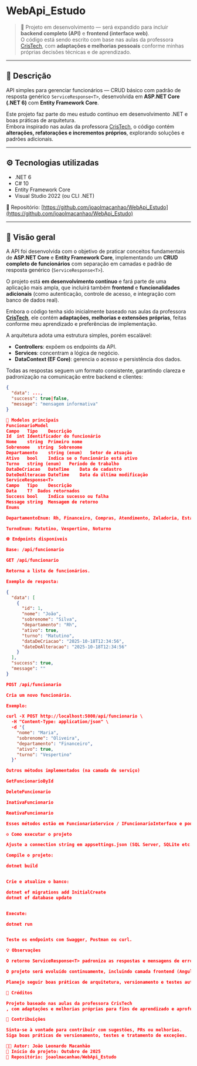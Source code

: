# WebApi_Estudo

> 🚧 Projeto em desenvolvimento — será expandido para incluir **backend completo (API)** e **frontend (interface web)**.  
> O código está sendo escrito com base nas aulas da professora [CrisTech](https://www.youtube.com/@CrisTech20), com **adaptações e melhorias pessoais** conforme minhas próprias decisões técnicas e de aprendizado.

---

## 🧩 Descrição

API simples para gerenciar funcionários — CRUD básico com padrão de resposta genérico `ServiceResponse<T>`, desenvolvida em **ASP.NET Core (.NET 6)** com **Entity Framework Core**.

Este projeto faz parte do meu estudo contínuo em desenvolvimento .NET e boas práticas de arquitetura.  
Embora inspirado nas aulas da professora [CrisTech](https://www.youtube.com/@CrisTech20), o código contém **alterações, refatorações e incrementos próprios**, explorando soluções e padrões adicionais.

---

## ⚙️ Tecnologias utilizadas

- .NET 6  
- C# 10  
- Entity Framework Core  
- Visual Studio 2022 (ou CLI .NET)  

📁 Repositório: [https://github.com/joaolmacanhao/WebApi_Estudo](https://github.com/joaolmacanhao/WebApi_Estudo)

---

## 🧠 Visão geral

A API foi desenvolvida com o objetivo de praticar conceitos fundamentais de **ASP.NET Core** e **Entity Framework Core**, implementando um **CRUD completo de funcionários** com separação em camadas e padrão de resposta genérico (`ServiceResponse<T>`).

O projeto está **em desenvolvimento contínuo** e fará parte de uma aplicação mais ampla, que incluirá também **frontend** e **funcionalidades adicionais** (como autenticação, controle de acesso, e integração com banco de dados real).  

Embora o código tenha sido inicialmente baseado nas aulas da professora [**CrisTech**](https://www.youtube.com/@CrisTech20), ele contém **adaptações, melhorias e extensões próprias**, feitas conforme meu aprendizado e preferências de implementação.

A arquitetura adota uma estrutura simples, porém escalável:
- **Controllers**: expõem os endpoints da API.  
- **Services**: concentram a lógica de negócio.  
- **DataContext (EF Core)**: gerencia o acesso e persistência dos dados.  

Todas as respostas seguem um formato consistente, garantindo clareza e padronização na comunicação entre backend e clientes:

```json
{
  "data": ...,
  "success": true|false,
  "message": "mensagem informativa"
}

🧾 Modelos principais
FuncionarioModel
Campo	Tipo	Descrição
Id	int	Identificador do funcionário
Nome	string	Primeiro nome
Sobrenome	string	Sobrenome
Departamento	string (enum)	Setor de atuação
Ativo	bool	Indica se o funcionário está ativo
Turno	string (enum)	Período de trabalho
DataDeCriacao	DateTime	Data de cadastro
DateDeAlteracao	DateTime	Data da última modificação
ServiceResponse<T>
Campo	Tipo	Descrição
Data	T?	Dados retornados
Success	bool	Indica sucesso ou falha
Message	string	Mensagem de retorno
Enums

DepartamentoEnum: Rh, Financeiro, Compras, Atendimento, Zeladoria, Estagiario

TurnoEnum: Matutino, Vespertino, Noturno

🌐 Endpoints disponíveis

Base: /api/funcionario

GET /api/funcionario

Retorna a lista de funcionários.

Exemplo de resposta:

{
  "data": [
    {
      "id": 1,
      "nome": "João",
      "sobrenome": "Silva",
      "departamento": "Rh",
      "ativo": true,
      "turno": "Matutino",
      "dataDeCriacao": "2025-10-18T12:34:56",
      "dateDeAlteracao": "2025-10-18T12:34:56"
    }
  ],
  "success": true,
  "message": ""
}

POST /api/funcionario

Cria um novo funcionário.

Exemplo:

curl -X POST http://localhost:5000/api/funcionario \
  -H "Content-Type: application/json" \
  -d '{
    "nome": "Maria",
    "sobrenome": "Oliveira",
    "departamento": "Financeiro",
    "ativo": true,
    "turno": "Vespertino"
  }'

Outros métodos implementados (na camada de serviço)

GetFuncionarioById

DeleteFuncionario

InativaFuncionario

ReativaFuncionario

Esses métodos estão em FuncionarioService / IFuncionarioInterface e podem ser expostos no controller conforme necessidade.

⚙️ Como executar o projeto

Ajuste a connection string em appsettings.json (SQL Server, SQLite etc.).

Compile o projeto:

dotnet build


Crie e atualize o banco:

dotnet ef migrations add InitialCreate
dotnet ef database update


Execute:

dotnet run


Teste os endpoints com Swagger, Postman ou curl.

💡 Observações

O retorno ServiceResponse<T> padroniza as respostas e mensagens de erro.

O projeto será evoluído continuamente, incluindo camada frontend (Angular) e integração completa.

Planejo seguir boas práticas de arquitetura, versionamento e testes automatizados durante o desenvolvimento.

🙌 Créditos

Projeto baseado nas aulas da professora CrisTech
, com adaptações e melhorias próprias para fins de aprendizado e aprofundamento técnico.

🤝 Contribuições

Sinta-se à vontade para contribuir com sugestões, PRs ou melhorias.
Siga boas práticas de versionamento, testes e tratamento de exceções.

🧑‍💻 Autor: João Leonardo Macanhão
📅 Início do projeto: Outubro de 2025
🔗 Repositório: joaolmacanhao/WebApi_Estudo
